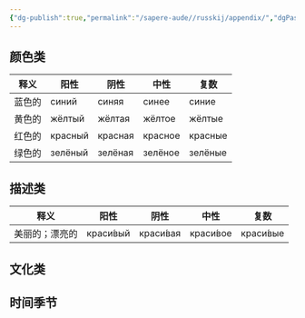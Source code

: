```yaml
---
{"dg-publish":true,"permalink":"/sapere-aude//russkij/appendix/","dgPassFrontmatter":true}
---
```


## 颜色类

| 释义  | 阳性      | 阴性      | 中性      | 复数      |
| :-: | ------- | ------- | ------- | ------- |
| 蓝色的 | синий   | синяя   | синее   | синие   |
| 黄色的 | жёлтый  | жёлтая  | жёлтое  | жёлтые  |
| 红色的 | красный | красная | красное | красные |
| 绿色的 | зелёный | зелёная | зелёное | зелёные |


## 描述类
|   释义    | 阳性        | 阴性        | 中性        | 复数        |
| :-----: | --------- | --------- | --------- | --------- |
| 美丽的；漂亮的 | краси́вый | краси́вая | краси́вое | краси́вые |

## 文化类


## 时间季节



